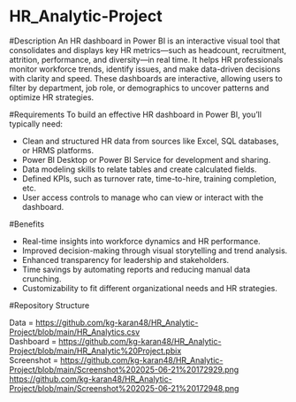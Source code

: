 # HR_Analytic-Project

#Description
An HR dashboard in Power BI is an interactive visual tool that consolidates and displays key HR metrics—such as headcount, recruitment, attrition, performance, and diversity—in real time. It helps HR professionals monitor workforce trends, identify issues, and make data-driven decisions with clarity and speed.
These dashboards are interactive, allowing users to filter by department, job role, or demographics to uncover patterns and optimize HR strategies.

#Requirements
To build an effective HR dashboard in Power BI, you’ll typically need:
- Clean and structured HR data from sources like Excel, SQL databases, or HRMS platforms.
- Power BI Desktop or Power BI Service for development and sharing.
- Data modeling skills to relate tables and create calculated fields.
- Defined KPIs, such as turnover rate, time-to-hire, training completion, etc.
- User access controls to manage who can view or interact with the dashboard.

#Benefits
- Real-time insights into workforce dynamics and HR performance.
- Improved decision-making through visual storytelling and trend analysis.
- Enhanced transparency for leadership and stakeholders.
- Time savings by automating reports and reducing manual data crunching.
- Customizability to fit different organizational needs and HR strategies.


#Repository Structure

  Data     = https://github.com/kg-karan48/HR_Analytic-Project/blob/main/HR_Analytics.csv </br>
 Dashboard = https://github.com/kg-karan48/HR_Analytic-Project/blob/main/HR_Analytic%20Project.pbix </br>
Screenshot = https://github.com/kg-karan48/HR_Analytic-Project/blob/main/Screenshot%202025-06-21%20172929.png </br>
             https://github.com/kg-karan48/HR_Analytic-Project/blob/main/Screenshot%202025-06-21%20172948.png

